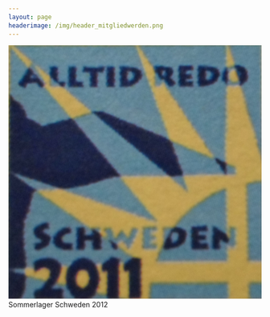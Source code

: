 ```yaml
---
layout: page
headerimage: /img/header_mitgliedwerden.png
---
```


<div class="tile">
   <div class="tile-content slide-up">
   <a href="https://www.flickr.com/photos/141398173@N07/albums/72157668327830950/"></a>
        <div class="slide">
          <img src="/img/Schweden.jpg">       
        </div>
         <div class="slide-over">
           Sommerlager Schweden 2012             
         </div>
   </div>
</div>



